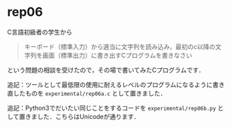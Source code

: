 # rep06

C言語初級者の学生から

> キーボード（標準入力）から適当に文字列を読み込み，最初のc以降の文字列を画面（標準出力）に書き出すCプログラムを書きなさい

という問題の相談を受けたので，その場で書いてみたCプログラムです．

追記：ツールとして最低限の使用に耐えるレベルのプログラムになるように書き直したものを `experimental/rep06a.c` として置きました．

追記：Python3でだいたい同じことをするコードを `experimental/rep06b.py` として置きました．こちらはUnicodeが通ります．
